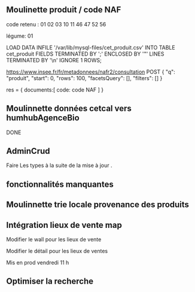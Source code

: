 
## Moulinette produit / code NAF

code retenu :
01 02 03
10 11 
46 47 
52 56
 
légume: 01

LOAD DATA INFILE '/var/lib/mysql-files/cet_produit.csv'
INTO TABLE cet_produit
FIELDS TERMINATED BY ';'
ENCLOSED BY '"'
LINES TERMINATED BY '\n'
IGNORE 1 ROWS;

https://www.insee.fr/fr/metadonnees/nafr2/consultation POST 
{
    "q": "produit",
    "start": 0,
    "rows": 100,
    "facetsQuery": [],
    "filters": []
} 

res = {
    documents:[
        code: code NAF
    ]
}


## Moulinnette données cetcal vers humhubAgenceBio
 DONE
## AdminCrud 

Faire Les types à la suite de la mise à jour .

## fonctionnalités manquantes

## Moulinnette trie locale provenance des produits

## Intégration lieux de vente map

Modifier le wall pour les lieux de vente

Modifier le détail pour les lieux de ventes

Mis en prod vendredi 11 h
## Optimiser la recherche